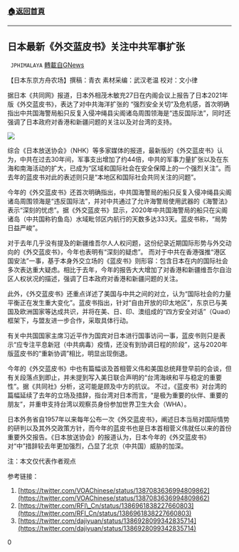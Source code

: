 ###  [:house:返回首頁](https://github.com/ourhimalayas/txt)
---

## 日本最新《外交蓝皮书》关注中共军事扩张
` JPHIMALAYA` [轉載自GNews](https://gnews.org/zh-hans/1146253/)

【日本东京方舟农场】撰稿：青衣     素材采编：武汉老温    校对：文小律

据日本《共同网》报道，日本外相茂木敏充27日在内阁会议上报告了日本2021年版《外交蓝皮书》，表达了对中共海洋扩张的 “强烈安全关切”及危机感，首次明确指出中共国海警局船只反复入侵冲绳县尖阁诸岛周围领海是“违反国际法”，同时还强调了日本政府对香港和新疆问题的关注以及对台湾的支持。

![]()![](https://gnews.org/wp-content/uploads/2021/04/8FC07DAE-F9B0-471E-9EA7-EB58786D7145.jpeg)

综合《日本放送协会》（NHK）等多家媒体的报道，最新版的《外交蓝皮书》认为，中共在过去30年间，军事支出增加了约44倍，中共的军事力量扩张以及在东海和南海活动的扩大，已成为“区域和国际社会在安全保障上的一个强烈关注”。而去年的蓝皮书对此的表述则只是“本地区和国际社会共同关注的问题”。

今年的《外交蓝皮书》还首次明确指出，中共国海警局的船只反复入侵冲绳县尖阁诸岛周围领海是“违反国际法”，并对中共通过了允许海警局使用武器的《海警法》表示“深刻的忧虑”。据《外交蓝皮书》显示，2020年中共国海警局的船只在尖阁诸岛（中共国称钓鱼岛）水域毗邻区内航行的天数多达333天。蓝皮书称，“局势日益严峻”。

对于去年几乎没有提及的新疆维吾尔人人权问题，这份纪录近期国际形势与外交动向的《外交蓝皮书》，今年也表明有“深刻的疑虑”。 而对于中共在香港强推“港区国安法”一事，基于本身外交立场的《蓝皮书》则形容：包含日本在内的国际社会多次表达重大疑虑。相比于去年，今年的报告大大增加了对香港和新疆维吾尔自治区人权状况的描述，强调了日本政府对香港和新疆问题的关注。

此外，《外交蓝皮书》还重点详述了美国与中共之间的对立，认为“国际社会的力量平衡正在发生重大变化”。蓝皮书指出，针对“自由开放的印太地区”，东京已与美国及欧洲国家等达成共识，并将在美、日、印、澳组成的“四方安全对话”（Quad）框架下，与盟友进一步合作，采取具体行动。

有关中共国国家主席习近平作为国宾对日本进行国事访问一事，蓝皮书则只是表示“应专注平息新冠（中共病毒）疫情，还没有到协调日程的阶段”，这与2020年版蓝皮书的“重新协调”相比，明显出现倒退。

今年的《外交蓝皮书》中也有篇幅谈及首相菅义伟和美国总统拜登早前的会谈，但有关段落点到即止，并未提到写入美日联合声明的“台湾海峡和平与稳定的重要性”。据《共同社》分析，这可能是顾及中方的抗议。 不过，《蓝皮书》对台湾的篇幅延续了去年的立场及措辞，指台湾对日本而言，“是极为重要的伙伴、重要的朋友”，并重申支持台湾以观察员身份参加世界卫生大会（WHA）。

日本外务省自1957年以来每年公布一次《外交蓝皮书》，阐述日本当局对国际情势的研判以及其外交政策方针，而今年的蓝皮书也是日本首相菅义伟就任以来的首份重要外交报告。《日本放送协会》的报道认为，日本今年的《外交蓝皮书》对“中”措辞较去年更加强烈，凸显了北京（中共国）威胁的加深。

注：本文仅代表作者观点

参考链接：

1. [https://twitter.com/VOAChinese/status/1387083636994809862](https://twitter.com/VOAChinese/status/1387083636994809862)
2. [https://twitter.com/RFI\_Cn/status/1386961838227660803](https://twitter.com/RFI_Cn/status/1386961838227660803)
3. [https://twitter.com/dajiyuan/status/1386928099342835714](https://twitter.com/dajiyuan/status/1386928099342835714)


0
